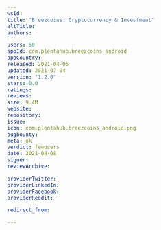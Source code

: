 ```yaml
---
wsId: 
title: "Breezcoins: Cryptocurrency & Investment"
altTitle: 
authors:

users: 50
appId: com.plentahub.breezcoins_android
appCountry: 
released: 2021-04-06
updated: 2021-07-04
version: "1.2.0"
stars: 0.0
ratings: 
reviews: 
size: 9.4M
website: 
repository: 
issue: 
icon: com.plentahub.breezcoins_android.png
bugbounty: 
meta: ok
verdict: fewusers
date: 2021-08-08
signer: 
reviewArchive:

providerTwitter: 
providerLinkedIn: 
providerFacebook: 
providerReddit: 

redirect_from:

---
```


